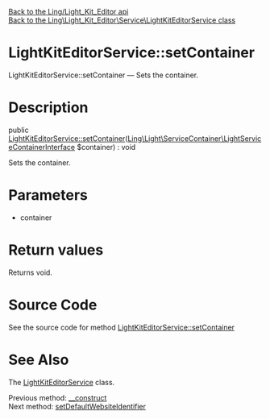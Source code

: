 [Back to the Ling/Light_Kit_Editor api](https://github.com/lingtalfi/Light_Kit_Editor/blob/master/doc/api/Ling/Light_Kit_Editor.md)<br>
[Back to the Ling\Light_Kit_Editor\Service\LightKitEditorService class](https://github.com/lingtalfi/Light_Kit_Editor/blob/master/doc/api/Ling/Light_Kit_Editor/Service/LightKitEditorService.md)


LightKitEditorService::setContainer
================



LightKitEditorService::setContainer — Sets the container.




Description
================


public [LightKitEditorService::setContainer](https://github.com/lingtalfi/Light_Kit_Editor/blob/master/doc/api/Ling/Light_Kit_Editor/Service/LightKitEditorService/setContainer.md)([Ling\Light\ServiceContainer\LightServiceContainerInterface](https://github.com/lingtalfi/Light/blob/master/doc/api/Ling/Light/ServiceContainer/LightServiceContainerInterface.md) $container) : void




Sets the container.




Parameters
================


- container

    


Return values
================

Returns void.








Source Code
===========
See the source code for method [LightKitEditorService::setContainer](https://github.com/lingtalfi/Light_Kit_Editor/blob/master/Service/LightKitEditorService.php#L60-L63)


See Also
================

The [LightKitEditorService](https://github.com/lingtalfi/Light_Kit_Editor/blob/master/doc/api/Ling/Light_Kit_Editor/Service/LightKitEditorService.md) class.

Previous method: [__construct](https://github.com/lingtalfi/Light_Kit_Editor/blob/master/doc/api/Ling/Light_Kit_Editor/Service/LightKitEditorService/__construct.md)<br>Next method: [setDefaultWebsiteIdentifier](https://github.com/lingtalfi/Light_Kit_Editor/blob/master/doc/api/Ling/Light_Kit_Editor/Service/LightKitEditorService/setDefaultWebsiteIdentifier.md)<br>

